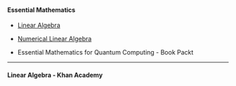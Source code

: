 #### Essential Mathematics

- [Linear Algebra](https://www.khanacademy.org/math/linear-algebra)

- [Numerical Linear Algebra](https://github.com/FernandoFH/numerical-linear-algebra)

- Essential Mathematics for Quantum Computing - Book Packt

---

#### Linear Algebra - Khan Academy
